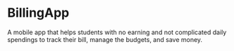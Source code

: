 # BillingApp

A mobile app that helps students with no earning and not complicated daily spendings to track their bill, manage the budgets, and save money.

